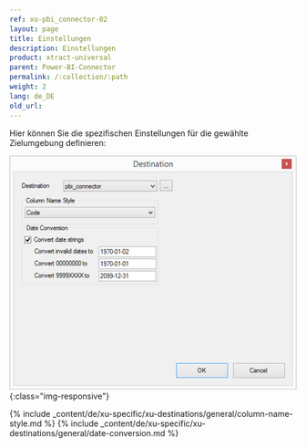 ```yaml
---
ref: xu-pbi_connector-02
layout: page
title: Einstellungen
description: Einstellungen
product: xtract-universal
parent: Power-BI-Connector
permalink: /:collection/:path
weight: 2
lang: de_DE
old_url:
---
```


Hier können Sie die spezifischen Einstellungen für die gewählte Zielumgebung definieren:

![pbi-configuration](/img/content/XU_pbi_connector_destination.jpg){:class="img-responsive"}

{% include _content/de/xu-specific/xu-destinations/general/column-name-style.md %}
{% include _content/de/xu-specific/xu-destinations/general/date-conversion.md %}
